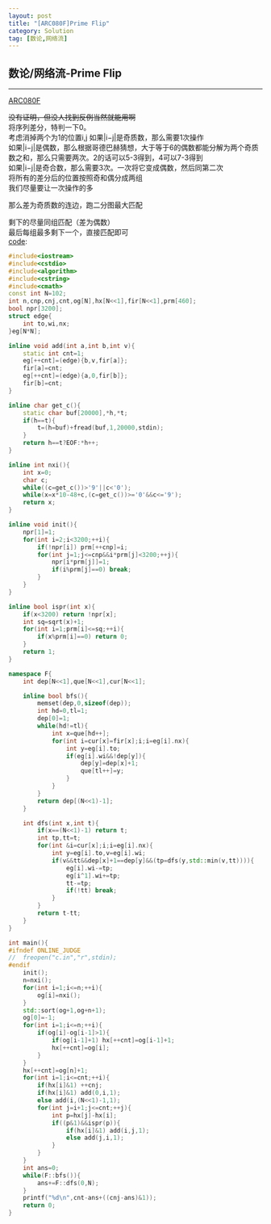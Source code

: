 ```yaml
---
layout: post
title: "[ARC080F]Prime Flip"
category: Solution
tag: [数论,网络流]
---
```


## 数论/网络流-Prime Flip

---

[ARC080F](https://arc080.contest.atcoder.jp/tasks/arc080_d)  

~~没有证明，但没人找到反例当然就能用啊~~  
将序列差分，特判一下0。  
考虑消掉两个为1的位置i,j 如果|i−j|是奇质数，那么需要1次操作  
如果|i−j|是偶数，那么根据哥德巴赫猜想，大于等于6的偶数都能分解为两个奇质数之和，那么只需要两次。2的话可以5-3得到，4可以7-3得到  
如果|i−j|是奇合数，那么需要3次。一次将它变成偶数，然后同第二次  
将所有的差分后的位置按照奇和偶分成两组  
我们尽量要让一次操作的多  

那么差为奇质数的连边，跑二分图最大匹配  

剩下的尽量同组匹配（差为偶数）  
最后每组最多剩下一个，直接匹配即可  
[code](https://github.com/syniox/Online_Judge_solutions/blob/master/AtCoder/ARC080F.cpp):

```cpp
#include<iostream>
#include<cstdio>
#include<algorithm>
#include<cstring>
#include<cmath>
const int N=102;
int n,cnp,cnj,cnt,og[N],hx[N<<1],fir[N<<1],prm[460];
bool npr[3200];
struct edge{
	int to,wi,nx;
}eg[N*N];

inline void add(int a,int b,int v){
	static int cnt=1;
	eg[++cnt]=(edge){b,v,fir[a]};
	fir[a]=cnt;
	eg[++cnt]=(edge){a,0,fir[b]};
	fir[b]=cnt;
}

inline char get_c(){
	static char buf[20000],*h,*t;
	if(h==t){
		t=(h=buf)+fread(buf,1,20000,stdin);
	}
	return h==t?EOF:*h++;
}

inline int nxi(){
	int x=0;
	char c;
	while((c=get_c())>'9'||c<'0');
	while(x=x*10-48+c,(c=get_c())>='0'&&c<='9');
	return x;
}

inline void init(){
	npr[1]=1;
	for(int i=2;i<3200;++i){
		if(!npr[i]) prm[++cnp]=i;
		for(int j=1;j<=cnp&&i*prm[j]<3200;++j){
			npr[i*prm[j]]=1;
			if(i%prm[j]==0) break;
		}
	}
}

inline bool ispr(int x){
	if(x<3200) return !npr[x];
	int sq=sqrt(x)+1;
	for(int i=1;prm[i]<=sq;++i){
		if(x%prm[i]==0) return 0;
	}
	return 1;
}

namespace F{
	int dep[N<<1],que[N<<1],cur[N<<1];

	inline bool bfs(){
		memset(dep,0,sizeof(dep));
		int hd=0,tl=1;
		dep[0]=1;
		while(hd!=tl){
			int x=que[hd++];
			for(int i=cur[x]=fir[x];i;i=eg[i].nx){
				int y=eg[i].to;
				if(eg[i].wi&&!dep[y]){
					dep[y]=dep[x]+1;
					que[tl++]=y;
				}
			}
		}
		return dep[(N<<1)-1];
	}

	int dfs(int x,int t){
		if(x==(N<<1)-1) return t;
		int tp,tt=t;
		for(int &i=cur[x];i;i=eg[i].nx){
			int y=eg[i].to,v=eg[i].wi;
			if(v&&tt&&dep[x]+1==dep[y]&&(tp=dfs(y,std::min(v,tt)))){
				eg[i].wi-=tp;
				eg[i^1].wi+=tp;
				tt-=tp;
				if(!tt) break;
			}
		}
		return t-tt;
	}
}

int main(){
#ifndef ONLINE_JUDGE
//	freopen("c.in","r",stdin);
#endif
	init();
	n=nxi();
	for(int i=1;i<=n;++i){
		og[i]=nxi();
	}
	std::sort(og+1,og+n+1);
	og[0]=-1;
	for(int i=1;i<=n;++i){
		if(og[i]-og[i-1]>1){
			if(og[i-1]+1) hx[++cnt]=og[i-1]+1;
			hx[++cnt]=og[i];
		}
	}
	hx[++cnt]=og[n]+1;
	for(int i=1;i<=cnt;++i){
		if(hx[i]&1) ++cnj;
		if(hx[i]&1) add(0,i,1);
		else add(i,(N<<1)-1,1);
		for(int j=i+1;j<=cnt;++j){
			int p=hx[j]-hx[i];
			if((p&1)&&ispr(p)){
				if(hx[i]&1) add(i,j,1);
				else add(j,i,1);
			}
		}
	}
	int ans=0;
	while(F::bfs()){
		ans+=F::dfs(0,N);
	}
	printf("%d\n",cnt-ans+((cnj-ans)&1));
	return 0;
}
```
